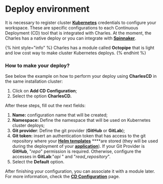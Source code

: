 # Deploy environment

It is necessary to register cluster [**Kubernetes**](https://kubernetes.io) credentials to configure your workspace. These are specific configurations to each Continuous Deployment \(CD\) tool that is integrated with Charles. At the moment, the Charles has a native deploy or you can integrate with [**Spinnaker**](https://www.spinnaker.io/).

{% hint style="info" %}
Charles has a module called **Octopipe** that is light and low cost way to make cluster Kubernetes deploys.
{% endhint %}

### How to make your deploy?

See below the example on how to perform your deploy using **CharlesCD** in the same installation cluster:

1. Click on **Add CD Configuration**;
2. Select the option **CharlesCD.**

After these steps, fill out the next fields:

1. **Name:** configuration name that will be created; 
2. **Namespace:** Define the namespace that will be used on Kubernetes cluster deploys; 
3. **Git provider**: Define the git provider \(**GitHub** or **GitLab**\);
4. **Git token:** insert an authentication token that has access to the git repository where your [**Helm templates**](../creating-your-first-module/how-to-configure-chart-template.md) ****are stored \(they will be used during the deployment of your  [**application**](../creating-your-first-module/)\). If your Git Provider is **GitHub**, "_repo_" permission is required. Otherwise, configure the accesses in **GitLab**:"_api_ " and "_read\_repository_".
5. Select the **Default** option.

After finishing your configuration, you can associate it with a module later. For more information, check the [**CD Configuration**](https://docs.charlescd.io/reference/cd-configuration) page. 

